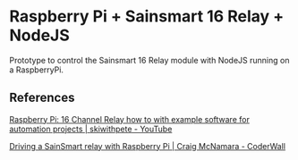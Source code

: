 # Raspberry Pi + Sainsmart 16 Relay + NodeJS

Prototype to control the Sainsmart 16 Relay module with NodeJS running on a RaspberryPi.


## References

[Raspberry Pi: 16 Channel Relay how to with example software for automation projects | skiwithpete - YouTube](https://www.youtube.com/watch?v=TFt480sxNWg)

[Driving a SainSmart relay with Raspberry Pi | Craig McNamara - CoderWall](https://coderwall.com/p/izzsig/driving-a-sainsmart-relay-with-raspberry-pi)